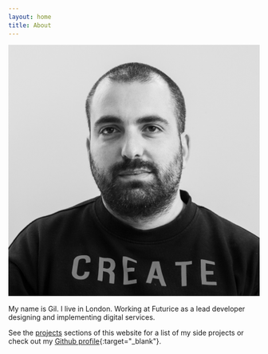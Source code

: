 ```yaml
---
layout: home
title: About
---
```



<img class="profile-img" src="/images/gil.jpg" />

My name is Gil. I live in London. Working at Futurice as a lead developer designing and implementing digital services.

See the [projects](/projects) sections of this website for a list of my side projects or check out my [Github profile](https://github.com/sousatg){:target="_blank"}.
